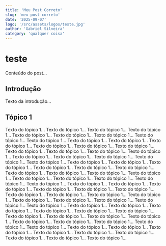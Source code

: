 ```yaml
---
title: 'Meu Post Correto'
slug: 'meu-post-correto'
date: '2025-09-07'
logo: '/src/assets/logos/teste.jpg'
author: 'Gabriel Silveira'
category: 'qualquer coisa'
---
```


# teste

Conteúdo do post...

## Introdução

Texto da introdução...

## Tópico 1

Texto do tópico 1...
Texto do tópico 1...
Texto do tópico 1...
Texto do tópico 1...
Texto do tópico 1...
Texto do tópico 1...
Texto do tópico 1...
Texto do tópico 1...
Texto do tópico 1...
Texto do tópico 1...
Texto do tópico 1...
Texto do tópico 1...
Texto do tópico 1...
Texto do tópico 1...
Texto do tópico 1...
Texto do tópico 1...
Texto do tópico 1...
Texto do tópico 1...
Texto do tópico 1...
Texto do tópico 1...
Texto do tópico 1...
Texto do tópico 1...
Texto do tópico 1...
Texto do tópico 1...
Texto do tópico 1...
Texto do tópico 1...
Texto do tópico 1...
Texto do tópico 1...
Texto do tópico 1...
Texto do tópico 1...
Texto do tópico 1...
Texto do tópico 1...
Texto do tópico 1...
Texto do tópico 1...
Texto do tópico 1...
Texto do tópico 1...
Texto do tópico 1...
Texto do tópico 1...
Texto do tópico 1...
Texto do tópico 1...
Texto do tópico 1...
Texto do tópico 1...
Texto do tópico 1...
Texto do tópico 1...
Texto do tópico 1...
Texto do tópico 1...
Texto do tópico 1...
Texto do tópico 1...
Texto do tópico 1...
Texto do tópico 1...
Texto do tópico 1...
Texto do tópico 1...
Texto do tópico 1...
Texto do tópico 1...
Texto do tópico 1...
Texto do tópico 1...
Texto do tópico 1...
Texto do tópico 1...
Texto do tópico 1...
Texto do tópico 1...
Texto do tópico 1...
Texto do tópico 1...
Texto do tópico 1...
Texto do tópico 1...
Texto do tópico 1...
Texto do tópico 1...
Texto do tópico 1...
Texto do tópico 1...
Texto do tópico 1...
Texto do tópico 1...
Texto do tópico 1...
Texto do tópico 1...
Texto do tópico 1...
Texto do tópico 1...
Texto do tópico 1...
Texto do tópico 1...
Texto do tópico 1...
Texto do tópico 1...
